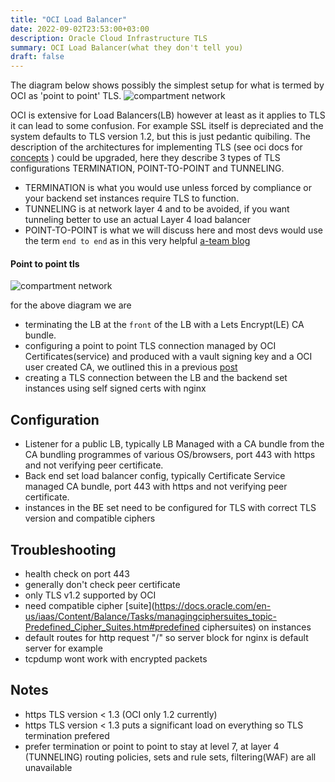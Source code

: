 ```yaml
---
title: "OCI Load Balancer"
date: 2022-09-02T23:53:00+03:00
description: Oracle Cloud Infrastructure TLS
summary: OCI Load Balancer(what they don't tell you)
draft: false
---
```

The diagram below shows possibly the simplest setup for what is termed by OCI as 'point to point' TLS.
![compartment network](/image/ca1.png)
 
OCI is extensive for Load Balancers(LB) however at least as it applies to TLS it can lead to some confusion. For example SSL itself is depreciated and the system defaults to TLS version 1.2, but this is just pedantic quibiling. 
The description of the architectures for implementing TLS (see oci docs for [concepts](https://docs.oracle.com/en-us/iaas/Content/Balance/Concepts/balanceoverview_topic-Load_Balancing_Concepts.htm) ) could be upgraded, here they describe 3 types of TLS configurations TERMINATION, POINT-TO-POINT and TUNNELING.
- TERMINATION is what you would use unless forced by compliance or your backend set instances require TLS to function.
- TUNNELING is at network layer 4 and to be avoided, if you want tunneling better to use an actual Layer 4 load balancer
- POINT-TO-POINT is what we will discuss here and most devs would use the term `end to end` as in this very helpful [a-team blog](https://www.ateam-oracle.com/post/load-balancing-ssl-traffic-in-oci) 
 
 
#### Point to point tls
 
![compartment network](/image/ca4.png)
 
for the above diagram we are
- terminating the LB at the `front` of the LB with a Lets Encrypt(LE) CA bundle. 
- configuring a point to point TLS connection managed by OCI Certificates(service) and produced with a vault signing key and a OCI user created CA, we outlined this in a previous [post](/posts/oci-cert-auth/) 
- creating a TLS connection between the LB and the backend set instances using  self signed certs with nginx
 
Configuration
--
 
- Listener for a public LB, typically LB Managed with a CA bundle from the CA bundling programmes of various OS/browsers, port 443 with https and not verifying peer certificate.
- Back end set load balancer config, typically Certificate Service managed CA bundle, port 443 with https and not verifying peer certificate.
- instances in the BE set need to be configured for TLS with correct TLS version and compatible ciphers
 
Troubleshooting
--
- health check on port 443
- generally don't check peer certificate
- only TLS v1.2 supported by OCI
- need compatible cipher [suite](https://docs.oracle.com/en-us/iaas/Content/Balance/Tasks/managingciphersuites_topic-Predefined_Cipher_Suites.htm#predefined ciphersuites) on instances
- default routes for http request "/" so server block for nginx is default server for example
- tcpdump wont work with encrypted packets
 
Notes
--
- https TLS version < 1.3 (OCI  only 1.2 currently)
- https TLS version < 1.3 puts a significant load on everything so TLS termination prefered
- prefer termination or point to point to stay at level 7, at layer 4 (TUNNELING) routing policies, sets and rule sets, filtering(WAF) are all unavailable
